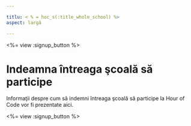 ```yaml
---

titlu: < % = hoc_s(:title_whole_school) %>
aspect: largă

---
```


<%= view :signup_button %>

# Indeamna întreaga şcoală să participe

Informaţii despre cum să indemni întreaga şcoală să participe la Hour of Code vor fi prezentate aici.

<%= view :signup_button %>